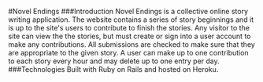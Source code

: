 #Novel Endings
###Introduction
Novel Endings is a collective online story writing application. The website contains a series of story beginnings and it is up to the site's users to contribute to finish the stories. Any visitor to the site can view the the stories, but must create or sign into a user account to make any contributions. All submissions are checked to make sure that they are appropriate to the given story. A user can make up to one contribution to each story every hour and may delete up to one entry per day.
###Technologies
Built with Ruby on Rails and hosted on Heroku.
